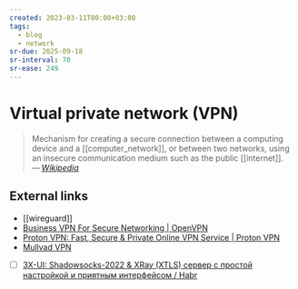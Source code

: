 ```yaml
---
created: 2023-03-11T00:00+03:00
tags:
  - blog
  - network
sr-due: 2025-09-18
sr-interval: 70
sr-ease: 249
---
```


# Virtual private network (VPN)

> Mechanism for creating a secure connection between a computing device and a
> [[computer_network]], or between two networks, using an insecure communication
> medium such as the public [[internet]].\
> — <cite>[Wikipedia](https://en.wikipedia.org/wiki/Virtual_private_network)</cite>

## External links

- [[wireguard]]
- [Business VPN For Secure Networking | OpenVPN](https://openvpn.net/)
- [Proton VPN: Fast, Secure & Private Online VPN Service | Proton VPN](https://protonvpn.com/)
- [Mullvad VPN](https://mullvad.net/en/account/#/login?next=/)
- [ ] [3X-UI: Shadowsocks-2022 & XRay (XTLS) сервер с простой настройкой и приятным интерфейсом / Habr](https://habr.com/en/articles/735536/)
